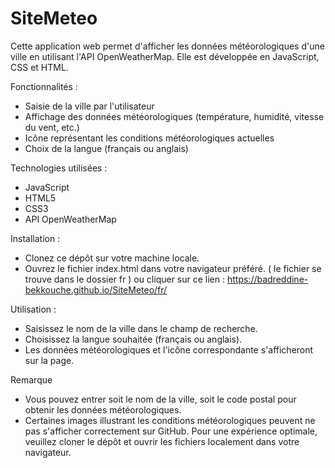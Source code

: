 # SiteMeteo

Cette application web permet d'afficher les données météorologiques d'une ville en utilisant l'API OpenWeatherMap. Elle est développée en JavaScript, CSS et HTML.

Fonctionnalités :
- Saisie de la ville par l'utilisateur
- Affichage des données météorologiques (température, humidité, vitesse du vent, etc.)
- Icône représentant les conditions météorologiques actuelles
- Choix de la langue (français ou anglais)

Technologies utilisées :
- JavaScript
- HTML5
- CSS3
- API OpenWeatherMap

Installation :
- Clonez ce dépôt sur votre machine locale.
- Ouvrez le fichier index.html dans votre navigateur préféré. ( le fichier se trouve dans le dossier fr ) ou cliquer sur ce lien : https://badreddine-bekkouche.github.io/SiteMeteo/fr/


Utilisation :
- Saisissez le nom de la ville dans le champ de recherche.
- Choisissez la langue souhaitée (français ou anglais).
- Les données météorologiques et l'icône correspondante s'afficheront sur la page.

Remarque
- Vous pouvez entrer soit le nom de la ville, soit le code postal pour obtenir les données météorologiques.
- Certaines images illustrant les conditions météorologiques peuvent ne pas s'afficher correctement sur GitHub. Pour une expérience optimale, veuillez cloner le dépôt et ouvrir les fichiers localement dans votre navigateur.

